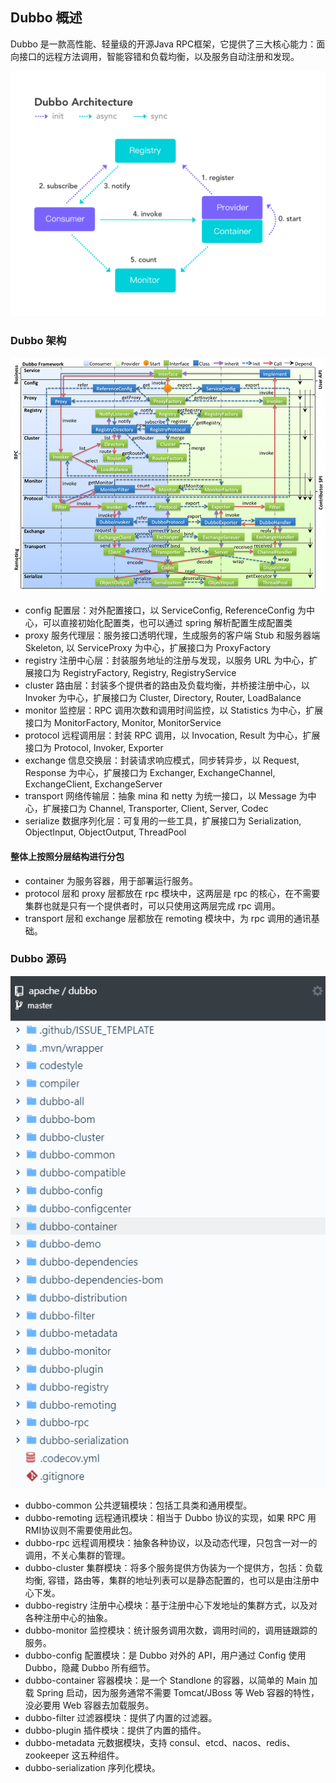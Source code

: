 ## Dubbo 概述
Dubbo 是一款高性能、轻量级的开源Java RPC框架，它提供了三大核心能力：面向接口的远程方法调用，智能容错和负载均衡，以及服务自动注册和发现。

  ![dubbo-archi](
  ./dubbo-archi.png)
### Dubbo 架构

 ![dubbo-framework](
  ./dubbo-framework.jpg)

- config 配置层：对外配置接口，以 ServiceConfig, ReferenceConfig 为中心，可以直接初始化配置类，也可以通过 spring 解析配置生成配置类
- proxy 服务代理层：服务接口透明代理，生成服务的客户端 Stub 和服务器端 Skeleton, 以 ServiceProxy 为中心，扩展接口为 ProxyFactory
- registry 注册中心层：封装服务地址的注册与发现，以服务 URL 为中心，扩展接口为 RegistryFactory, Registry, RegistryService
- cluster 路由层：封装多个提供者的路由及负载均衡，并桥接注册中心，以 Invoker 为中心，扩展接口为 Cluster, Directory, Router, LoadBalance
- monitor 监控层：RPC 调用次数和调用时间监控，以 Statistics 为中心，扩展接口为 MonitorFactory, Monitor, MonitorService
- protocol 远程调用层：封装 RPC 调用，以 Invocation, Result 为中心，扩展接口为 Protocol, Invoker, Exporter
- exchange 信息交换层：封装请求响应模式，同步转异步，以 Request, Response 为中心，扩展接口为 Exchanger, ExchangeChannel, ExchangeClient, ExchangeServer
- transport 网络传输层：抽象 mina 和 netty 为统一接口，以 Message 为中心，扩展接口为 Channel, Transporter, Client, Server, Codec
- serialize 数据序列化层：可复用的一些工具，扩展接口为 Serialization, ObjectInput, ObjectOutput, ThreadPool  


#### 整体上按照分层结构进行分包

- container 为服务容器，用于部署运行服务。
- protocol 层和 proxy 层都放在 rpc 模块中，这两层是 rpc 的核心，在不需要集群也就是只有一个提供者时，可以只使用这两层完成 rpc 调用。
- transport 层和 exchange 层都放在 remoting 模块中，为 rpc 调用的通讯基础。
### Dubbo 源码  
  ![dubbo-source](
  ./dubbo-source.jpg)

  - dubbo-common 公共逻辑模块：包括工具类和通用模型。
  - dubbo-remoting 远程通讯模块：相当于 Dubbo 协议的实现，如果 RPC 用 RMI协议则不需要使用此包。
  - dubbo-rpc 远程调用模块：抽象各种协议，以及动态代理，只包含一对一的调用，不关心集群的管理。
  - dubbo-cluster 集群模块：将多个服务提供方伪装为一个提供方，包括：负载均衡, 容错，路由等，集群的地址列表可以是静态配置的，也可以是由注册中心下发。
  - dubbo-registry 注册中心模块：基于注册中心下发地址的集群方式，以及对各种注册中心的抽象。
  - dubbo-monitor 监控模块：统计服务调用次数，调用时间的，调用链跟踪的服务。
  - dubbo-config 配置模块：是 Dubbo 对外的 
  API，用户通过 Config 使用Dubbo，隐藏 Dubbo 所有细节。
  - dubbo-container 容器模块：是一个 Standlone 的容器，以简单的 Main 加载 Spring 启动，因为服务通常不需要 Tomcat/JBoss 等 Web 容器的特性，没必要用 Web 容器去加载服务。
  - dubbo-filter 过滤器模块：提供了内置的过滤器。
  - dubbo-plugin 插件模块：提供了内置的插件。
  - dubbo-metadata 元数据模块，支持 consul、etcd、nacos、redis、zookeeper 这五种组件。
  - dubbo-serialization 序列化模块。
  